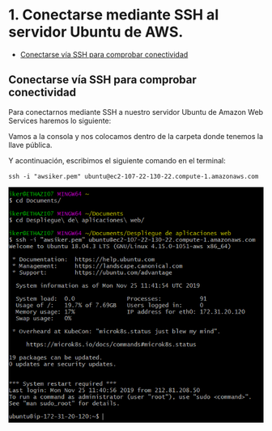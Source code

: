 # 1. Conectarse mediante SSH al servidor Ubuntu de AWS.

- [Conectarse vía SSH para comprobar conectividad](#conectarse-via-ssh-para-comprobar-conectividad)

## Conectarse vía SSH para comprobar conectividad

Para conectarnos mediante SSH a nuestro servidor Ubuntu de Amazon Web Services haremos lo siguiente: 

Vamos a la consola y nos colocamos dentro de la carpeta donde tenemos la llave pública.

Y acontinuación, escribimos el siguiente comando en el terminal:

    ssh -i "awsiker.pem" ubuntu@ec2-107-22-130-22.compute-1.amazonaws.com

![](images/tarea-1/conexion_via_ssh.PNG)

